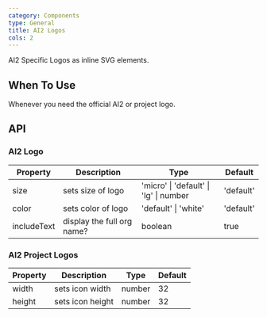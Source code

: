 ```yaml
---
category: Components
type: General
title: AI2 Logos
cols: 2
---
```


AI2 Specific Logos as inline SVG elements.

## When To Use

Whenever you need the official AI2 or project logo.

## API

### AI2 Logo

| Property      | Description                | Type                                   | Default   |
| ------------- | ---------------------------| -------------------------------------- | --------- |
| size          | sets size of logo          | 'micro' \| 'default' \| 'lg' \| number | 'default' |
| color         | sets color of logo         | 'default' \| 'white'                   | 'default' |
| includeText   | display the full org name? | boolean                                | true      |

### AI2 Project Logos

| Property      | Description                                   | Type    | Default |
| ------------- | --------------------------------------------- | ------- | ------- |
| width         | sets icon width                               | number  | 32      |
| height        | sets icon height                              | number  | 32      |
